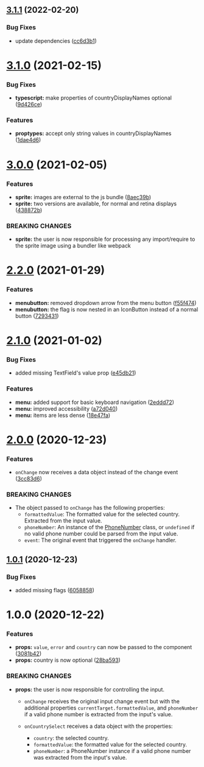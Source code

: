 ## [3.1.1](https://github.com/soufyakoub/mui-phone-textfield/compare/v3.1.0...v3.1.1) (2022-02-20)


### Bug Fixes

* update dependencies ([cc6d3b1](https://github.com/soufyakoub/mui-phone-textfield/commit/cc6d3b112713abd60b0e6ed58c17ea032c1e9734))

# [3.1.0](https://github.com/soufyakoub/mui-phone-textfield/compare/v3.0.0...v3.1.0) (2021-02-15)


### Bug Fixes

* **typescript:** make properties of countryDisplayNames optional ([9d426ce](https://github.com/soufyakoub/mui-phone-textfield/commit/9d426ced53103ef21a2d97d0b0f1051c9665251d))


### Features

* **proptypes:** accept only string values in countryDisplayNames ([1dae4d6](https://github.com/soufyakoub/mui-phone-textfield/commit/1dae4d63db799d0d6e6015eba0139d6a36d59f23))

# [3.0.0](https://github.com/soufyakoub/mui-phone-textfield/compare/v2.2.0...v3.0.0) (2021-02-05)


### Features

* **sprite:** images are external to the js bundle ([8aec39b](https://github.com/soufyakoub/mui-phone-textfield/commit/8aec39b3a8bccbfe62df2e9261e739a3faafdaff))
* **sprite:** two versions are available, for normal and retina displays ([438872b](https://github.com/soufyakoub/mui-phone-textfield/commit/438872ba0d22781f173dee5864077aaf0e9d441d))


### BREAKING CHANGES

* **sprite:** the user is now responsible for processing any
import/require to the sprite image using a bundler like webpack

# [2.2.0](https://github.com/soufyakoub/mui-phone-textfield/compare/v2.1.0...v2.2.0) (2021-01-29)


### Features

* **menubutton:** removed dropdown arrow from the menu button ([f55f474](https://github.com/soufyakoub/mui-phone-textfield/commit/f55f47462e31e4bd771c48f22b0ed162c2b430dc))
* **menubutton:** the flag is now nested in an IconButton instead of a normal button ([7293431](https://github.com/soufyakoub/mui-phone-textfield/commit/72934311e0a392a01c7279a014fb48f910ffa345))

# [2.1.0](https://github.com/soufyakoub/mui-phone-textfield/compare/v2.0.0...v2.1.0) (2021-01-02)


### Bug Fixes

* added missing TextField's value prop ([e45db21](https://github.com/soufyakoub/mui-phone-textfield/commit/e45db2173860cd1d756d9f9dd9629ae13014606e))


### Features

* **menu:** added support for basic keyboard navigation ([2eddd72](https://github.com/soufyakoub/mui-phone-textfield/commit/2eddd72d39ad20aa5802bce43a7e58da8b685f4d))
* **menu:** improved accessibility ([a72d040](https://github.com/soufyakoub/mui-phone-textfield/commit/a72d0402995d6f3d32b54fe2eab0f7ccdcc3a977))
* **menu:** items are less dense ([18e47fa](https://github.com/soufyakoub/mui-phone-textfield/commit/18e47fac6e7fe2f1486f9a3d901a8d27ee91ec80))

# [2.0.0](https://github.com/soufyakoub/mui-phone-textfield/compare/v1.0.1...v2.0.0) (2020-12-23)


### Features

* `onChange` now receives a data object instead of the change event ([3cc83d6](https://github.com/soufyakoub/mui-phone-textfield/commit/3cc83d6221fcf176023060b604453fec829069ca))


### BREAKING CHANGES

* The object passed to `onChange` has the following
properties:
  - `formattedValue`: The formatted value for the selected country. Extracted from the input value.
  - `phoneNumber`: An instance of the
[PhoneNumber](https://github.com/catamphetamine/libphonenumber-js/blob/master/README.md#phonenumber)
class, or `undefined` if no valid phone number could be parsed from the input value.
  - `event`: The original event that triggered the `onChange` handler.

## [1.0.1](https://github.com/soufyakoub/mui-phone-textfield/compare/v1.0.0...v1.0.1) (2020-12-23)


### Bug Fixes

* added missing flags ([6058858](https://github.com/soufyakoub/mui-phone-textfield/commit/605885868b298a8ccc6c1a16224b1ec17f8cdc30))

# 1.0.0 (2020-12-22)


### Features

* **props:** `value`, `error` and `country` can now be passed to the component ([3081b42](https://github.com/soufyakoub/mui-phone-textfield/commit/3081b425dd7cb8d8f0fb1710196c68a699eb09a7))
* **props:** country is now optional ([28ba593](https://github.com/soufyakoub/mui-phone-textfield/commit/28ba593b281e887195a066903fe30df3abbea4b1))


### BREAKING CHANGES

* **props:** the user is now responsible for controlling the input.

  - `onChange` receives the original input change event but with the additional properties
`currentTarget.formattedValue`, and `phoneNumber` if a valid phone number
is extracted from the input's value.

  - `onCountrySelect` receives a data object with the properties:
    - `country`: the selected country.
    - `formattedValue`: the formatted value for the selected country.
    - `phoneNumber`: a PhoneNumber instance if a valid phone number was
extracted from the input's value.
